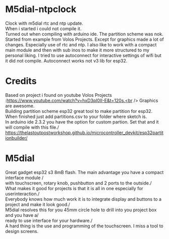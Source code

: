 # M5dial-ntpclock
Clock with m5dial rtc and ntp update.<br />
When i started i could not compile it. <br />
Turned out when compiling with arduino ide. The partition scheme was nok.<br />
Started from example from Volos Projects. Except for graphics made a lot of changes. 
Especially use of rtc and ntp. I also like to work with a compact main module 
and then with sub inos to make it more structured to my personal liking.
I tried to use autoconnect for interactive settings of wifi but it did not compile.
Autoconnect works not v3 lib for esp32.

# Credits
Based on project i found on youtube Volos Projects :https://www.youtube.com/watch?v=hxD3pI0II-E&t=120s.<br />
Graphics are awesome.<br />
Building partition scheme esp32 great tool to make partition for esp32.<br />
When finished just add partitions.csv to your folder where sketch is.<br />
In arduino ide 2.3.2 you have the option for custom partion. Set that and it will compile with this file./<br />
https://thelastoutpostworkshop.github.io/microcontroller_devkit/esp32partitionbuilder/<br />
# M5dial
Great gadget esp32 s3 8mB flash. The main advantage you have a compact interface module /<br />
with touchscreen, rotary knob, pushbutton and 2 ports to the outside./<br />
What makes it good for projects is that it is all in one especially for userinteraction./<br />
Everybody knows how much work it is to integrate display and buttons to a project and make it look good./<br />
M5dial resolves this for you 45mm circle hole to drill into you project box and you have a/<br />
ready to use interface for your hardware./<br />
A hard thing is the use and programming of the touchscreen. I miss a tool to design screens. 
